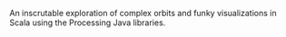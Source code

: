 An inscrutable exploration of complex orbits and funky visualizations in Scala using the Processing Java libraries.
